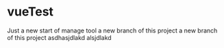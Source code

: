 # vueTest
Just a new start of manage tool
a new branch of this project
a new branch of this project
asdhasjdlakd 
alsjdlakd
